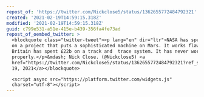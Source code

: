 ```yaml
---
repost_of: 'https://twitter.com/Nickclose5/status/1362655772484792321'
created: '2021-02-19T14:59:15.318Z'
modified: '2021-02-19T14:59:15.318Z'
guid: c799e531-a51e-415e-b439-356fa4fe73ad
repost_of_oembed_twitter: >
  <blockquote class="twitter-tweet"><p lang="en" dir="ltr">NASA has spent $2.5b
  on a project that puts a sophisticated machine on Mars. It works flawlessly. 
  Britain has spent £22b on a track and  trace system. It has never worked
  properly.</p>&mdash; Nick Close. (@Nickclose5) <a
  href="https://twitter.com/Nickclose5/status/1362655772484792321?ref_src=twsrc%5Etfw">February
  19, 2021</a></blockquote>

  <script async src="https://platform.twitter.com/widgets.js"
  charset="utf-8"></script>
---
```

 
